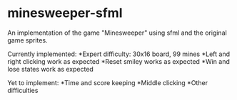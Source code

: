 # minesweeper-sfml
An implementation of the game "Minesweeper" using sfml and the original game sprites.


Currently implemented:
*Expert difficulty: 30x16 board, 99 mines
*Left and right clicking work as expected
*Reset smiley works as expected
*Win and lose states work as expected

Yet to implement:
*Time and score keeping
*Middle clicking
*Other difficulties
